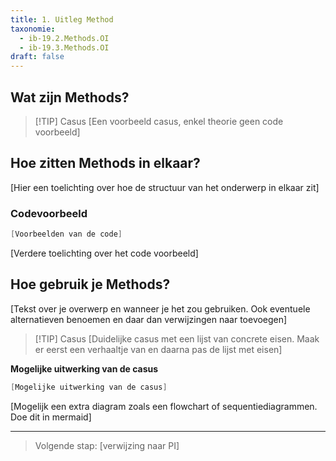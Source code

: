 ```yaml
---
title: 1. Uitleg Method
taxonomie:
  - ib-19.2.Methods.OI
  - ib-19.3.Methods.OI
draft: false
---
```


## Wat zijn Methods?


> [!TIP] Casus
> [Een voorbeeld casus, enkel theorie geen code voorbeeld]

## Hoe zitten Methods in elkaar?
[Hier een toelichting over hoe de structuur van het onderwerp in elkaar zit]

### Codevoorbeeld
```C#
[Voorbeelden van de code]
```

[Verdere toelichting over het code voorbeeld]

## Hoe gebruik je Methods?
[Tekst over je overwerp en wanneer je het zou gebruiken. Ook eventuele alternatieven benoemen en daar dan verwijzingen naar toevoegen]

> [!TIP] Casus
>[Duidelijke casus met een lijst van concrete eisen. Maak er eerst een verhaaltje van en daarna pas de lijst met eisen]

**Mogelijke uitwerking van de casus**
```C#
[Mogelijke uitwerking van de casus]
```

[Mogelijk een extra diagram zoals een flowchart of sequentiediagrammen. Doe dit in mermaid]


---

> Volgende stap: [verwijzing naar PI]
